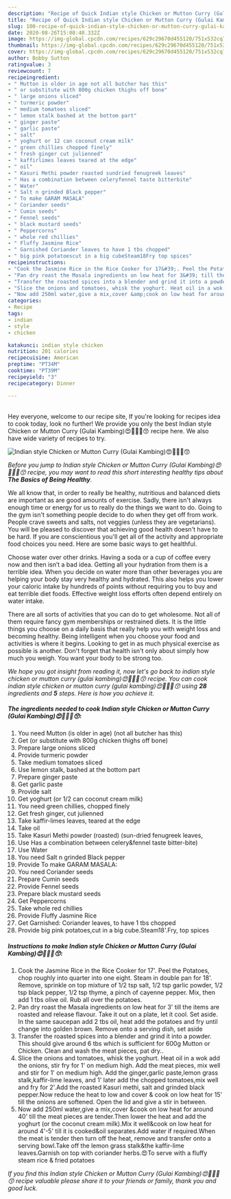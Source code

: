 ```yaml
---
description: "Recipe of Quick Indian style Chicken or Mutton Curry (Gulai Kambing)😍🐤🐑🍜😙"
title: "Recipe of Quick Indian style Chicken or Mutton Curry (Gulai Kambing)😍🐤🐑🍜😙"
slug: 100-recipe-of-quick-indian-style-chicken-or-mutton-curry-gulai-kambing
date: 2020-08-26T15:08:40.332Z
image: https://img-global.cpcdn.com/recipes/629c29670d455120/751x532cq70/indian-style-chicken-or-mutton-curry-gulai-kambing😍🐤🐑🍜😙-recipe-main-photo.jpg
thumbnail: https://img-global.cpcdn.com/recipes/629c29670d455120/751x532cq70/indian-style-chicken-or-mutton-curry-gulai-kambing😍🐤🐑🍜😙-recipe-main-photo.jpg
cover: https://img-global.cpcdn.com/recipes/629c29670d455120/751x532cq70/indian-style-chicken-or-mutton-curry-gulai-kambing😍🐤🐑🍜😙-recipe-main-photo.jpg
author: Bobby Sutton
ratingvalue: 3
reviewcount: 7
recipeingredient:
- " Mutton is older in age not all butcher has this"
- " or substitute with 800g chicken thighs off bone"
- " large onions sliced"
- " turmeric powder"
- " medium tomatoes sliced"
- " lemon stalk bashed at the bottom part"
- " ginger paste"
- " garlic paste"
- " salt"
- " yoghurt or 12 can coconut cream milk"
- " green chillies chopped finely"
- " fresh ginger cut julienned"
- " kaffirlimes leaves teared at the edge"
- " oil"
- " Kasuri Methi powder roasted sundried fenugreek leaves"
- " Has a combination between celeryfennel taste bitterbite"
- " Water"
- " Salt n grinded Black pepper"
- " To make GARAM MASALA"
- " Coriander seeds"
- " Cumin seeds"
- " Fennel seeds"
- " black mustard seeds"
- " Peppercorns"
- " whole red chillies"
- " Fluffy Jasmine Rice"
- " Garnished Coriander leaves to have 1 tbs chopped"
- " big pink potatoescut in a big cubeSteam18Fry top spices"
recipeinstructions:
- "Cook the Jasmine Rice in the Rice Cooker for 17&#39;. Peel the Potatoes, chop roughly into quarter into one eight. Steam in double pan for 18&#39;. Remove, sprinkle on top mixture of 1/2 tsp salt, 1/2 tsp garlic powder, 1/2 tsp black pepper, 1/2 tsp thyme, a pinch of cayenne pepper. Mix, then add 1 tbs olive oil. Rub all over the potatoes."
- "Pan dry roast the Masala ingredients on low heat for 3&#39; till the items are roasted and release flavour. Take it out on a plate, let it cool. Set aside. In the same saucepan add 2 tbs oil, heat add the potatoes and fry until change into golden brown. Remove onto a serving dish, set aside"
- "Transfer the roasted spices into a blender and grind it into a powder. This should give around 6 tbs which is sufficient for 600g Mutton or Chicken. Clean and wash the meat pieces, pat dry.."
- "Slice the onions and tomatoes, whisk the yoghurt. Heat oil in a wok add the onions, stir fry for 1&#39; on medium high. Add the meat pieces, mix well and stir for 1&#39; on medium high. Add the ginger,garlic paste,lemon grass stalk,kaffir-lime leaves, and 1&#39; later add the chopped tomatoes,mix well and fry for 2&#39;.Add the roasted Kasuri methi, salt and grinded black pepper.Now reduce the heat to low and cover &amp; cook on low heat for 15&#39; till the onions are softened. Open the lid and give a stir in between."
- "Now add 250ml water,give a mix,cover &amp;cook on low heat for around 40&#39; till the meat pieces are tender.Then lower the heat and add the yoghurt (or the coconut cream milk).Mix it well&amp;cook on low heat for around 4&#39;-5&#39; till it is cooked&amp;oil separates.Add water if required.When the meat is tender then turn off the heat, remove and transfer onto a serving bowl.Take off the lemon grass stalk&amp;the kaffir-lime leaves.Garnish on top with coriander herbs.😍To serve with a fluffy steam rice &amp; fried potatoes"
categories:
- Recipe
tags:
- indian
- style
- chicken

katakunci: indian style chicken 
nutrition: 201 calories
recipecuisine: American
preptime: "PT34M"
cooktime: "PT39M"
recipeyield: "3"
recipecategory: Dinner

---
```

<br>
Hey everyone, welcome to our recipe site, If you're looking for recipes idea to cook today, look no further! We provide you only the best Indian style Chicken or Mutton Curry (Gulai Kambing)😍🐤🐑🍜😙 recipe here. We also have wide variety of recipes to try.
<br>


![Indian style Chicken or Mutton Curry (Gulai Kambing)😍🐤🐑🍜😙](https://img-global.cpcdn.com/recipes/629c29670d455120/751x532cq70/indian-style-chicken-or-mutton-curry-gulai-kambing😍🐤🐑🍜😙-recipe-main-photo.jpg)

<i>Before you jump to Indian style Chicken or Mutton Curry (Gulai Kambing)😍🐤🐑🍜😙 recipe, you may want to read this short interesting healthy tips about <strong>The Basics of Being Healthy</strong>.</i>

We all know that, in order to really be healthy, nutritious and balanced diets are important as are good amounts of exercise. Sadly, there isn't always enough time or energy for us to really do the things we want to do. Going to the gym isn't something people decide to do when they get off from work. People crave sweets and salts, not veggies (unless they are vegetarians). You will be pleased to discover that achieving good health doesn't have to be hard. If you are conscientious you'll get all of the activity and appropriate food choices you need. Here are some basic ways to get healthful.

Choose water over other drinks. Having a soda or a cup of coffee every now and then isn’t a bad idea. Getting all your hydration from them is a terrible idea. When you decide on water more than other beverages you are helping your body stay very healthy and hydrated. This also helps you lower your caloric intake by hundreds of points without requiring you to buy and eat terrible diet foods. Effective weight loss efforts often depend entirely on water intake.

There are all sorts of activities that you can do to get wholesome. Not all of them require fancy gym memberships or restrained diets. It is the little things you choose on a daily basis that really help you with weight loss and becoming healthy. Being intelligent when you choose your food and activities is where it begins. Looking to get in as much physical exercise as possible is another. Don't forget that health isn't only about simply how much you weigh. You want your body to be strong too. 


<i>We hope you got insight from reading it, now let's go back to indian style chicken or mutton curry (gulai kambing)😍🐤🐑🍜😙 recipe. You can cook indian style chicken or mutton curry (gulai kambing)😍🐤🐑🍜😙 using <strong>28</strong> ingredients and <strong>5</strong> steps. Here is how you achieve it.
</i>

##### The ingredients needed to cook Indian style Chicken or Mutton Curry (Gulai Kambing)😍🐤🐑🍜😙:

1. You need  Mutton (is older in age) (not all butcher has this)
1. Get  (or substitute with 800g chicken thighs off bone)
1. Prepare  large onions sliced
1. Provide  turmeric powder
1. Take  medium tomatoes sliced
1. Use  lemon stalk, bashed at the bottom part
1. Prepare  ginger paste
1. Get  garlic paste
1. Provide  salt
1. Get  yoghurt (or 1/2 can coconut cream milk)
1. You need  green chillies, chopped finely
1. Get  fresh ginger, cut julienned
1. Take  kaffir-limes leaves, teared at the edge
1. Take  oil
1. Take  Kasuri Methi powder (roasted) (sun-dried fenugreek leaves,
1. Use  Has a combination between celery&amp;fennel taste bitter-bite)
1. Use  Water
1. You need  Salt n grinded Black pepper
1. Provide  To make GARAM MASALA:
1. You need  Coriander seeds
1. Prepare  Cumin seeds
1. Provide  Fennel seeds
1. Prepare  black mustard seeds
1. Get  Peppercorns
1. Take  whole red chillies
1. Provide  Fluffy Jasmine Rice
1. Get  Garnished: Coriander leaves, to have 1 tbs chopped
1. Provide  big pink potatoes,cut in a big cube.Steam18&#39;.Fry, top spices


##### Instructions to make Indian style Chicken or Mutton Curry (Gulai Kambing)😍🐤🐑🍜😙:

1. Cook the Jasmine Rice in the Rice Cooker for 17&#39;. Peel the Potatoes, chop roughly into quarter into one eight. Steam in double pan for 18&#39;. Remove, sprinkle on top mixture of 1/2 tsp salt, 1/2 tsp garlic powder, 1/2 tsp black pepper, 1/2 tsp thyme, a pinch of cayenne pepper. Mix, then add 1 tbs olive oil. Rub all over the potatoes.
1. Pan dry roast the Masala ingredients on low heat for 3&#39; till the items are roasted and release flavour. Take it out on a plate, let it cool. Set aside. In the same saucepan add 2 tbs oil, heat add the potatoes and fry until change into golden brown. Remove onto a serving dish, set aside
1. Transfer the roasted spices into a blender and grind it into a powder. This should give around 6 tbs which is sufficient for 600g Mutton or Chicken. Clean and wash the meat pieces, pat dry..
1. Slice the onions and tomatoes, whisk the yoghurt. Heat oil in a wok add the onions, stir fry for 1&#39; on medium high. Add the meat pieces, mix well and stir for 1&#39; on medium high. Add the ginger,garlic paste,lemon grass stalk,kaffir-lime leaves, and 1&#39; later add the chopped tomatoes,mix well and fry for 2&#39;.Add the roasted Kasuri methi, salt and grinded black pepper.Now reduce the heat to low and cover &amp; cook on low heat for 15&#39; till the onions are softened. Open the lid and give a stir in between.
1. Now add 250ml water,give a mix,cover &amp;cook on low heat for around 40&#39; till the meat pieces are tender.Then lower the heat and add the yoghurt (or the coconut cream milk).Mix it well&amp;cook on low heat for around 4&#39;-5&#39; till it is cooked&amp;oil separates.Add water if required.When the meat is tender then turn off the heat, remove and transfer onto a serving bowl.Take off the lemon grass stalk&amp;the kaffir-lime leaves.Garnish on top with coriander herbs.😍To serve with a fluffy steam rice &amp; fried potatoes


<i>If you find this Indian style Chicken or Mutton Curry (Gulai Kambing)😍🐤🐑🍜😙 recipe valuable please share it to your friends or family, thank you and good luck.</i>
